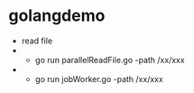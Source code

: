 # golangdemo

 * read file
 * * go run parallelReadFile.go -path /xx/xxx
 * * go run jobWorker.go -path /xx/xxx
